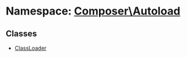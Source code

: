 # Namespace: [Composer\Autoload](../../namespaces/Composer/Autoload.md)

## Classes

* [ClassLoader](../../classes/Composer/Autoload/ClassLoader.md)


